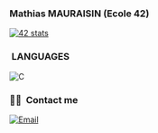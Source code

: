 ### Mathias MAURAISIN (Ecole 42)

[![42 stats](https://badge42.herokuapp.com/api/stats/mamaurai)](https://github.com/JaeSeoKim/badge42)

### &nbsp;LANGUAGES
![C](https://img.shields.io/badge/C-00599C?style=for-the-badge&logo=c&logoColor=white)

### 🤝🏻 &nbsp;Contact me
<a href="mathias.mrsn@gmail.com"><img alt="Email" src="https://img.shields.io/badge/mathias.mrsn@gmail.com-00599C?style=for-the-badge&logo=microsoft-outlook&logoColor=white"></a>

